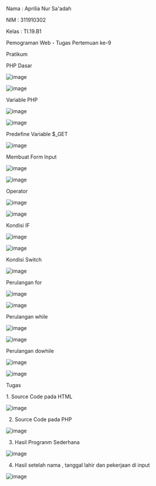 Nama    : Aprilia Nur Sa'adah<p>
NIM     : 311910302<p>
Kelas   : TI.19.B1<p>

Pemograman Web - Tugas Pertemuan ke-9<p>
 
Pratikum<p>

<p>PHP Dasar<p>
  
![image](https://user-images.githubusercontent.com/54062259/117575065-12629b80-b095-11eb-9af3-037656554ab7.png)

![image](https://user-images.githubusercontent.com/54062259/117575071-18587c80-b095-11eb-8d86-e459ca9bf89f.png)

<p>Variable PHP<p>
  
![image](https://user-images.githubusercontent.com/54062259/117575112-4938b180-b095-11eb-90b6-d18a52da7f25.png)

![image](https://user-images.githubusercontent.com/54062259/117575121-4d64cf00-b095-11eb-8193-dca6be7b5ad4.png)

<p>Predefine Variable $_GET<p>
  
![image](https://user-images.githubusercontent.com/54062259/117575376-56a26b80-b096-11eb-8d7b-4ff6fe5fbfe5.png)

<p>Membuat Form Input<p>

![image](https://user-images.githubusercontent.com/54062259/117575497-f5c76300-b096-11eb-90ca-a5bdd2908c51.png)

![image](https://user-images.githubusercontent.com/54062259/117575506-fa8c1700-b096-11eb-8682-322ac54dada5.png)

<p>Operator<p>

![image](https://user-images.githubusercontent.com/54062259/117575640-8aca5c00-b097-11eb-80df-f451a558dbc8.png)

![image](https://user-images.githubusercontent.com/54062259/117575649-9453c400-b097-11eb-9f7c-a54a142b890e.png)

<p>Kondisi IF<p>
 
![image](https://user-images.githubusercontent.com/54062259/117575760-18a64700-b098-11eb-9e50-cb1f748b9f36.png)

![image](https://user-images.githubusercontent.com/54062259/117575767-1cd26480-b098-11eb-9ded-e2e4b12eab3d.png)

<p>Kondisi Switch<p>

![image](https://user-images.githubusercontent.com/54062259/117575829-560ad480-b098-11eb-9612-2c3c2ab4b35c.png)

<p>Perulangan for<p>

![image](https://user-images.githubusercontent.com/54062259/117575904-91a59e80-b098-11eb-96e8-5582f11ce4c3.png)

![image](https://user-images.githubusercontent.com/54062259/117575908-98341600-b098-11eb-917e-b120afede1e2.png)

<p>Perulangan while<p>

![image](https://user-images.githubusercontent.com/54062259/117575929-b8fc6b80-b098-11eb-8b56-eb1df6712f8b.png)

![image](https://user-images.githubusercontent.com/54062259/117575943-c0237980-b098-11eb-9b20-bf192739b3ab.png)

<p>Perulangan dowhile<p>

![image](https://user-images.githubusercontent.com/54062259/117575977-dd584800-b098-11eb-8e14-035b22b7592a.png)

![image](https://user-images.githubusercontent.com/54062259/117575979-e0ebcf00-b098-11eb-83f6-83ce8a221034.png)


<p>Tugas<p>
1. Source Code pada HTML<p>

![image](https://user-images.githubusercontent.com/54062259/117586750-f7148200-b0ce-11eb-8673-780216278a02.png)

2. Source Code pada PHP

![image](https://user-images.githubusercontent.com/54062259/117586771-0dbad900-b0cf-11eb-8fcc-66fa2783406f.png)

3. Hasil Progranm Sederhana

![image](https://user-images.githubusercontent.com/54062259/117586787-2a571100-b0cf-11eb-8884-b32a96789679.png)

4. Hasil setelah nama , tanggal lahir dan pekerjaan di input 

![image](https://user-images.githubusercontent.com/54062259/117586800-51adde00-b0cf-11eb-86d5-6cf4024c24ee.png)
